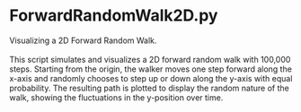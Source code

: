 # ForwardRandomWalk2D.py
Visualizing a 2D Forward Random Walk. 
<br>
<br>
This script simulates and visualizes a 2D forward random walk with 100,000 steps. Starting from the origin, the walker moves one step forward along the x-axis and randomly chooses to step up or down along the y-axis with equal probability. The resulting path is plotted to display the random nature of the walk, showing the fluctuations in the y-position over time.
